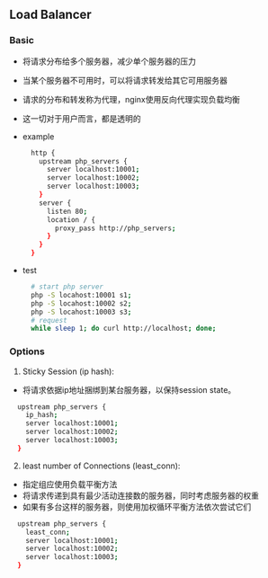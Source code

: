 ## Load Balancer

### Basic
* 将请求分布给多个服务器，减少单个服务器的压力
* 当某个服务器不可用时，可以将请求转发给其它可用服务器
* 请求的分布和转发称为代理，nginx使用反向代理实现负载均衡
* 这一切对于用户而言，都是透明的

* example
  ```bash
    http {
      upstream php_servers {
        server localhost:10001;
        server localhost:10002;
        server localhost:10003;
      }
      server {
        listen 80;
        location / {
          proxy_pass http://php_servers; 
        }
      }
    }
  ```

* test
  ```bash
    # start php server
    php -S locahost:10001 s1;
    php -S locahost:10002 s2;
    php -S locahost:10003 s3;
    # request
    while sleep 1; do curl http://localhost; done; 
  ```

### Options
1. Sticky Session (ip hash):
  * 将请求依据ip地址捆绑到某台服务器，以保持session state。
  ```bash
    upstream php_servers {
      ip_hash;
      server localhost:10001;
      server localhost:10002;
      server localhost:10003;
    }
  ```

2. least number of Connections (least_conn):
  * 指定组应使用负载平衡方法
  * 将请求传递到具有最少活动连接数的服务器，同时考虑服务器的权重
  * 如果有多台这样的服务器，则使用加权循环平衡方法依次尝试它们
  ```bash
    upstream php_servers {
      least_conn;
      server localhost:10001;
      server localhost:10002;
      server localhost:10003;
    }
  ```